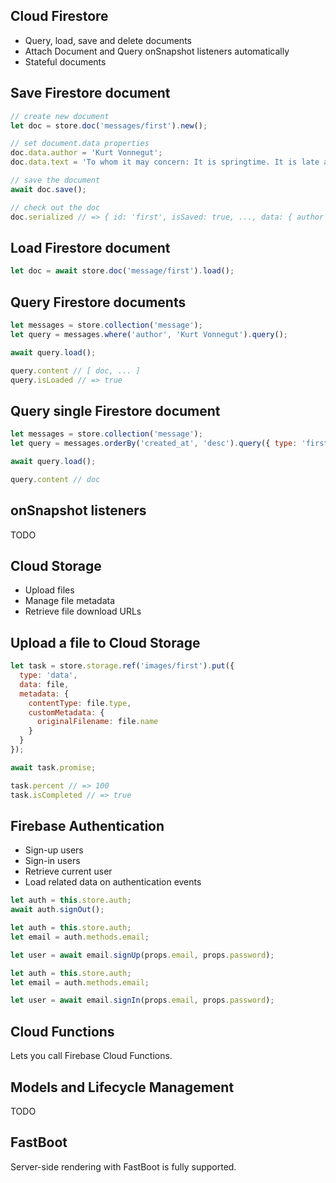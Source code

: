 ## Cloud Firestore

* Query, load, save and delete documents
* Attach Document and Query onSnapshot listeners automatically
* Stateful documents

## Save Firestore document

``` javascript
// create new document
let doc = store.doc('messages/first').new();

// set document.data properties
doc.data.author = 'Kurt Vonnegut';
doc.data.text = 'To whom it may concern: It is springtime. It is late afternoon.';

// save the document
await doc.save();

// check out the doc
doc.serialized // => { id: 'first', isSaved: true, ..., data: { author ...
```

## Load Firestore document

``` javascript
let doc = await store.doc('message/first').load();
```

## Query Firestore documents

``` javascript
let messages = store.collection('message');
let query = messages.where('author', 'Kurt Vonnegut').query();

await query.load();

query.content // [ doc, ... ]
query.isLoaded // => true
```

## Query single Firestore document

``` javascript
let messages = store.collection('message');
let query = messages.orderBy('created_at', 'desc').query({ type: 'first' });

await query.load();

query.content // doc
```

## onSnapshot listeners

TODO

## Cloud Storage

* Upload files
* Manage file metadata
* Retrieve file download URLs

## Upload a file to Cloud Storage

``` javascript
let task = store.storage.ref('images/first').put({
  type: 'data',
  data: file,
  metadata: {
    contentType: file.type,
    customMetadata: {
      originalFilename: file.name
    }
  }
});

await task.promise;

task.percent // => 100
task.isCompleted // => true
```

## Firebase Authentication

* Sign-up users
* Sign-in users
* Retrieve current user
* Load related data on authentication events

``` javascript
let auth = this.store.auth;
await auth.signOut();
```

``` javascript
let auth = this.store.auth;
let email = auth.methods.email;

let user = await email.signUp(props.email, props.password);
```

``` javascript
let auth = this.store.auth;
let email = auth.methods.email;

let user = await email.signIn(props.email, props.password);
```

## Cloud Functions

Lets you call Firebase Cloud Functions.

## Models and Lifecycle Management

TODO

## FastBoot

Server-side rendering with FastBoot is fully supported.